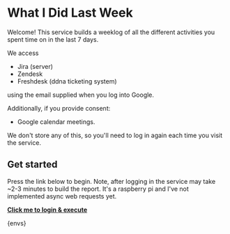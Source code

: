 # What I Did Last Week

Welcome! This service builds a weeklog of all the different activities you spent time on in the last 7 days.

We access

* Jira (server)
* Zendesk
* Freshdesk (ddna ticketing system)

using the email supplied when you log into Google.

Additionally, if you provide consent:

* Google calendar meetings.

We don't store any of this, so you'll need to log in again each time you visit the service.


## Get started

Press the link below to begin.
Note, after logging in the service may take ~2-3 minutes to build the report. It's a raspberry pi and I've not implemented async web requests yet.

**[Click me to login & execute]({url})**

{envs}